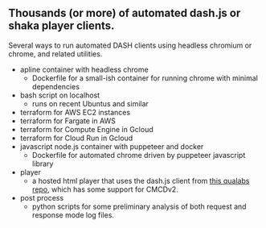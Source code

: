 
## Thousands (or more) of automated dash.js or shaka player clients.


Several ways to run automated DASH clients using headless chromium or chrome, and related utilities.
- apline container with headless chrome
  - Dockerfile for a small-ish container for running chrome with minimal dependencies
- bash script on localhost
  - runs on recent Ubuntus and similar
- terraform for AWS EC2 instances
- terraform for Fargate in AWS
- terraform for Compute Engine in Gcloud
- terraform for Cloud Run in Gcloud
- javascript node.js container with puppeteer and docker
  - Dockerfile for automated chrome driven by puppeteer javascript library
- player
  - a hosted html player that uses the dash.js client from [this qualabs repo](https://github.com/montevideo-tech/cmcd-analyzer/tree/feature/cmcd-v2-demuxed/analyzer-dashboard/public), which has some support for CMCDv2.
- post process
  - python scripts for some preliminary analysis of both request and response mode log files.


